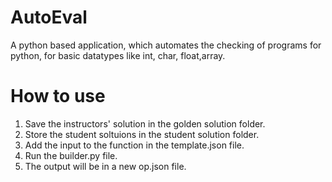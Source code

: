 # AutoEval
A python based application, which automates the checking of programs for python, for basic datatypes like int, char, float,array.

# How to use
  1. Save the instructors' solution in the golden solution folder.   
  2. Store the student soltuions in the student solution folder.   
  3. Add the input to the function in the template.json file.  
  4. Run the builder.py file.   
  5. The output will be in a new op.json file.   
